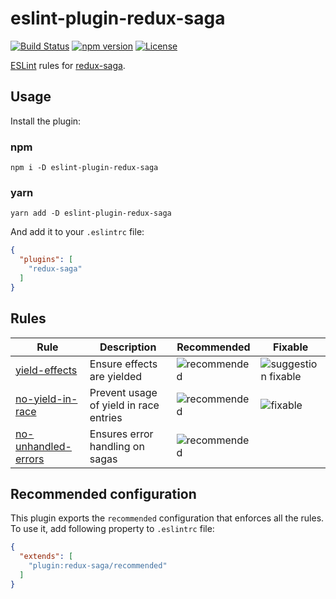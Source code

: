 # eslint-plugin-redux-saga



[![Build Status](https://img.shields.io/travis/pke/eslint-plugin-redux-saga/master.svg?style=flat-square)](https://travis-ci.org/pke/eslint-plugin-redux-saga)
[![npm version](https://img.shields.io/npm/v/eslint-plugin-redux-saga.svg?style=flat-square)](https://badge.fury.io/js/eslint-plugin-redux-saga)
[![License](https://img.shields.io/npm/l/eslint-plugin-redux-saga.svg?style=flat-square)](LICENSE)

[ESLint](https://github.com/eslint/eslint) rules for [redux-saga](https://github.com/yelouafi/redux-saga).

## Usage

Install the plugin:

### npm

`npm i -D eslint-plugin-redux-saga`

### yarn

`yarn add -D eslint-plugin-redux-saga`

And add it to your `.eslintrc` file:

```json
{
  "plugins": [
    "redux-saga"
  ]
}
```

## Rules

| Rule | Description | Recommended | Fixable |
|-------------|------|-------------|---------|
| [yield-effects](docs/rules/yield-effects.md) | Ensure effects are yielded | ![recommended](https://img.shields.io/badge/-recommended-lightgrey.svg) | ![suggestion fixable](https://img.shields.io/badge/-suggestion%20fixable-green.svg) |
| [no-yield-in-race](docs/rules/no-yield-in-race.md) | Prevent usage of yield in race entries | ![recommended](https://img.shields.io/badge/-recommended-lightgrey.svg) | ![fixable](https://img.shields.io/badge/-fixable-green.svg)
| [no-unhandled-errors](docs/rules/no-unhandled-errors.md) | Ensures error handling on sagas | ![recommended](https://img.shields.io/badge/-recommended-lightgrey.svg) |

## Recommended configuration

This plugin exports the `recommended` configuration that enforces all the rules. To use it, add following property to `.eslintrc` file:

```json
{
  "extends": [
    "plugin:redux-saga/recommended"
  ]
}
```
